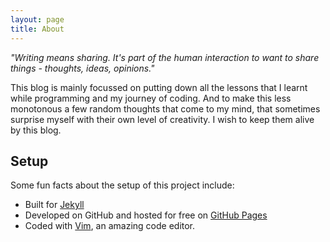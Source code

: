 ```yaml
---
layout: page
title: About
---
```


<p class="message">
  <em>"Writing means sharing. It's part of the human interaction to want to share things - thoughts, ideas, opinions."</em>
</p>

This blog is mainly focussed on putting down all the lessons that I learnt while programming and my journey of coding. And to make this less monotonous a few random thoughts that come to my mind, that sometimes surprise myself with their own level of creativity. I wish to keep them alive by this blog.

## Setup

Some fun facts about the setup of this project include:

* Built for [Jekyll](http://jekyllrb.com)
* Developed on GitHub and hosted for free on [GitHub Pages](https://pages.github.com)
* Coded with [Vim](http://www.vim.org/about.php), an amazing code editor.
